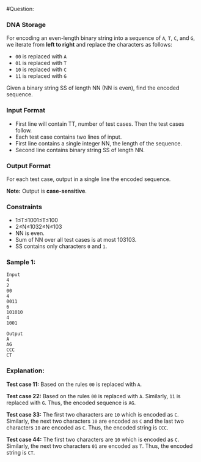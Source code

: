 #Question:

### DNA Storage

For encoding an even-length binary string into a sequence of `A`, `T`, `C`, and `G`, we iterate from **left to right** and replace the characters as follows:

-   `00` is replaced with `A`
-   `01` is replaced with `T`
-   `10` is replaced with `C`
-   `11` is replaced with `G`

Given a binary string SS of length NN (NN is even), find the encoded sequence.

### Input Format

-   First line will contain TT, number of test cases. Then the test cases follow.
-   Each test case contains two lines of input.
-   First line contains a single integer NN, the length of the sequence.
-   Second line contains binary string SS of length NN.

### Output Format

For each test case, output in a single line the encoded sequence.

**Note:** Output is **case-sensitive**.

### Constraints

-   1≤T≤1001≤T≤100
-   2≤N≤1032≤N≤103
-   NN is even.
-   Sum of NN over all test cases is at most 103103.
-   SS contains only characters `0` and `1`.

### Sample 1:

```
Input
4
2
00
4
0011
6
101010
4
1001
```

```
Output
A
AG
CCC
CT
```

### Explanation:

**Test case 11:** Based on the rules `00` is replaced with `A`.

**Test case 22:** Based on the rules `00` is replaced with `A`. Similarly, `11` is replaced with `G`. Thus, the encoded sequence is `AG`.

**Test case 33:** The first two characters are `10` which is encoded as `C`. Similarly, the next two characters `10` are encoded as `C` and the last two characters `10` are encoded as `C`. Thus, the encoded string is `CCC`.

**Test case 44:** The first two characters are `10` which is encoded as `C`. Similarly, the next two characters `01` are encoded as `T`. Thus, the encoded string is `CT`.
